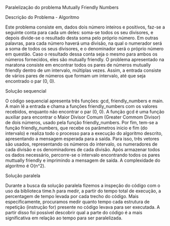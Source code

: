 Paralelização do problema Mutually Friendly Numbers

Descrição do Problema - Algoritmo 

Este problema consiste em, dados dois número inteiros e positivos, faz-se a seguinte conta para cada um deles: soma-se todos os seu divisores, e depois divide-se o resultado desta soma pelo próprio número. Em outras palavras, para cada número haverá uma divisão, na qual o numerador será a soma de todos os seus divisores, e o denominador será o próprio número em questão. Caso o resultado dessa conta seja o mesmo para ambos os números fornecidos, eles são mutually friendly. 
O problema apresentado na maratona consiste em encontrar todos os pares de números mutually friendly dentro de um intervalo, múltiplas vezes. Assim, a entrada consiste de vários pares de números que formam um intervalo, até que seja encontrado o par (0, 0). 

Solução sequencial

O código sequencial apresenta três funções: gcd, friendly_numbers e main. A main lê a entrada e chama a funções friendly_numbers com os valores recebidos, enquanto não encontrar o par (0, 0). A função gcd é uma função auxiliar para encontrar o Maior Divisor Comum (Greater Commom Divisor) de dois números, usado pela função friendly_numbers. Por fim, tem-se a função friendly_numbers, que recebe os parâmetros inicio e fim (do intervalo) e realiza todo o processo para a execução do algoritmo descrito, apresentando a mensagem esperada para a saída. Para isso, três vetores são usados, representando os números do intervalo, os numeradores de cada divisão e os denominadores de cada divisão. Após armazenar todos os dados necessário, percorre-se o intervalo encontrando todos os pares muttually friendly e imprimindo a mensagem de saída. A complexidade do algoritmo é O(n^2). 

Solução paralela

Durante a busca da solução paralela fizemos a inspeção do código com o uso da biblioteca time.h para medir, a partir do tempo total de execução, a percentagem de tempo levada por cada trecho do código. Mais especificamente, procuramos medir quanto tempo cada estrutura de repetição (instrução for) presente no código levava para ser executada. A partir disso foi possível descobrir qual a parte do código é a mais significativa em relação ao tempo para ser paralelizada. 